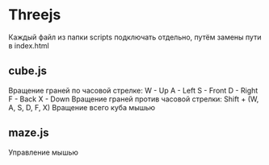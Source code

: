 # Threejs
Каждый файл из папки scripts подключать отдельно, путём замены пути в index.html

## cube.js
Вращение граней по часовой стрелке:
W - Up
A - Left
S - Front
D - Right
F - Back
X - Down
Вращение граней против часовой стрелки:
Shift + (W, A, S, D, F, X)
Вращение всего куба мышью

## maze.js
Управление мышью
